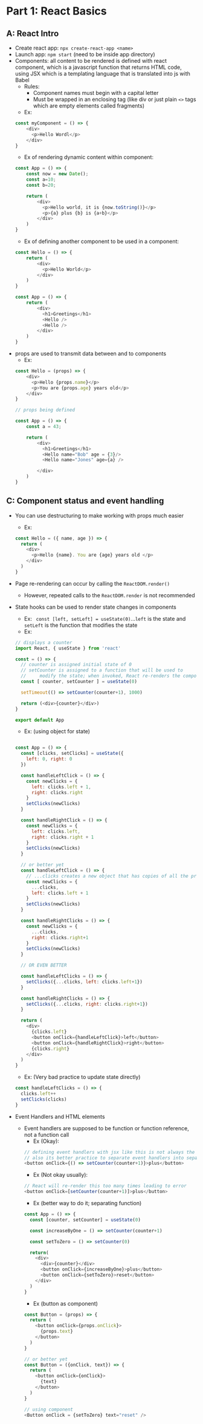 # Part 1: React Basics

## A: React Intro

- Create react app: `npx create-react-app <name>`
- Launch app: `npm start` (need to be inside app directory)
- Components: all content to be rendered is defined with react component, which is a javascript function that returns HTML code, using JSX which is a templating language that is translated into js with Babel
  - Rules:
    - Component names must begin with a capital letter
    - Must be wrapped in an enclosing tag (like div or just plain `<>` tags which are empty elements called fragments)
  - Ex:
  ```js
  const myComponent = () => {
      <div>
        <p>Hello Wordl</p>
      </div>
  }
  ```
  - Ex of rendering dynamic content within component:
  ```js
  const App = () => {
      const now = new Date();
      const a=10;
      const b=20;

      return (
          <div>
            <p>Hello world, it is {now.toString()}</p>
            <p>{a} plus {b} is {a+b}</p>
          </div>
      )
  }
  ```
  - Ex of defining another component to be used in a component:
  ```js
  const Hello = () => {
      return (
          <div>
            <p>Hello World</p>
          </div>
      )
  }

  const App = () => {
      return (
          <div>
            <h1>Greetings</h1>
            <Hello />
            <Hello />
          </div>
      )
  }
  ```
- props are used to transmit data between and to components
  - Ex:
  ```js
  const Hello = (props) => {
      <div>
        <p>Hello {props.name}</p>
        <p>You are {props.age} years old</p>
      </div>
  }

  // props being defined

  const App = () => {
      const a = 43;

      return (
          <div>
            <h1>Greetings</h1>
            <Hello name="Bob" age = {3}/>
            <Hello name="Jones" age={a} />

          </div>
      )
  }
  ```

## C: Component status and event handling

- You can use destructuring to make working with props much easier
  - Ex:
  ```js
  const Hello = ({ name, age }) => {
    return (
      <div>
        <p>Hello {name}. You are {age} years old </p>
      </div>
    )
  }
  ```

- Page re-rendering can occur by calling the `ReactDOM.render()`
  - However, repeated calls to the `ReactDOM.render` is not recommended
  
- State hooks can be used to render state changes in components
  - Ex: ` const [left, setLeft] = useState(0)`...`left` is the state and `setLeft` is the function that modifies the state
  - Ex:
  ```js
  // displays a counter 
  import React, { useState } from 'react'

  const = () => {
    // counter is assigned initial state of 0
    // setCounter is assigned to a function that will be used to 
    //     modify the state; when invoked, React re-renders the component and the function body of this function gets re-executed
    const [ counter, setCounter ] = useState(0)

    setTimeout(() => setCounter(counter+1), 1000)

    return (<div>{counter}</div>)
  }

  export default App
  ```
  - Ex: (using object for state)
  ```js

  const App = () => {
    const [clicks, setClicks] = useState({
      left: 0, right: 0
    })

    const handleLeftClick = () => {
      const newClicks = { 
        left: clicks.left + 1, 
        right: clicks.right 
      }
      setClicks(newClicks)
    }

    const handleRightClick = () => {
      const newClicks = { 
        left: clicks.left, 
        right: clicks.right + 1 
      }
      setClicks(newClicks)
    }

    // or better yet
    const handleLeftClick = () => {
      // ...clicks creates a new object that has copies of all the properties of the clicks object
      const newClicks = {
        ...clicks,
        left: clicks.left + 1
      }
      setClicks(newClicks)
    }

    const handleRightClicks = () => {
      const newClicks = {
        ...clicks,
        right: clicks.right+1
      }
      setClicks(newClicks)
    }

    // OR EVEN BETTER

    const handleLeftClicks = () => {
      setClicks({...clicks, left: clicks.left+1})
    }

    const handleRightClicks = () => {
      setClicks({...clicks, right: clicks.right+1})
    }

    return (
      <div>
        {clicks.left}
        <button onClick={handleLeftClick}>left</button>
        <button onClick={handleRightClick}>right</button>
        {clicks.right}
      </div>
    )
  }
  ```
  - Ex: (Very bad practice to update state directly)
  ```js
  const handleLeftClicks = () => {
    clicks.left++
    setClicks(clicks)
  }
  ```


- Event Handlers and HTML elements
  - Event handlers are supposed to be function or function reference, not a function call
    - Ex (Okay):
    ```js
    // defining event handlers with jsx like this is not always the best idea
    // also its better practice to separate event handlers into separate functions
    <button onClick={() => setCounter(counter+1)}>plus</button>
    ```
    - Ex (Not okay usually):
    ```js
    // React will re-render this too many times leading to error
    <button onClick=[setCounter(counter+1)]>plus</button>
    ```
    - Ex (better way to do it; separating function)
    ```js
    const App = () => {
      const [counter, setCounter] = useState(0)

      const increaseByOne = () => setCounter(counter+1)

      const setToZero = () => setCounter(0)

      return(
        <div>
          <div>{counter}</div>
          <button onClick={increaseByOne}>plus</button>
          <button onClick={setToZero}>reset</button>
        </div>
      )
    }
    ```
    - Ex (button as component)
    ```js
    const Button = (props) => {
      return (
        <button onClick={props.onClick}>
          {props.text}
        </button>
      )
    }

    // or better yet
    const Button = ({onClick, text}) => {
      return (
        <button onClick={onClick}>
          {text}
        </button>
      )
    }

    // using component
    <Button onClick = {setToZero} text="reset" />
    ```

  
